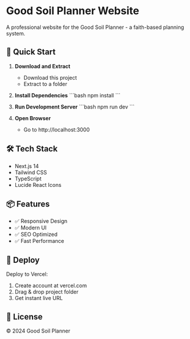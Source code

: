 # Good Soil Planner Website

A professional website for the Good Soil Planner - a faith-based planning system.

## 🚀 Quick Start

1. **Download and Extract**
   - Download this project
   - Extract to a folder

2. **Install Dependencies**
   \`\`\`bash
   npm install
   \`\`\`

3. **Run Development Server**
   \`\`\`bash
   npm run dev
   \`\`\`

4. **Open Browser**
   - Go to http://localhost:3000

## 🛠 Tech Stack

- Next.js 14
- Tailwind CSS
- TypeScript
- Lucide React Icons

## 📦 Features

- ✅ Responsive Design
- ✅ Modern UI
- ✅ SEO Optimized
- ✅ Fast Performance

## 🚀 Deploy

Deploy to Vercel:
1. Create account at vercel.com
2. Drag & drop project folder
3. Get instant live URL

## 📄 License

© 2024 Good Soil Planner
